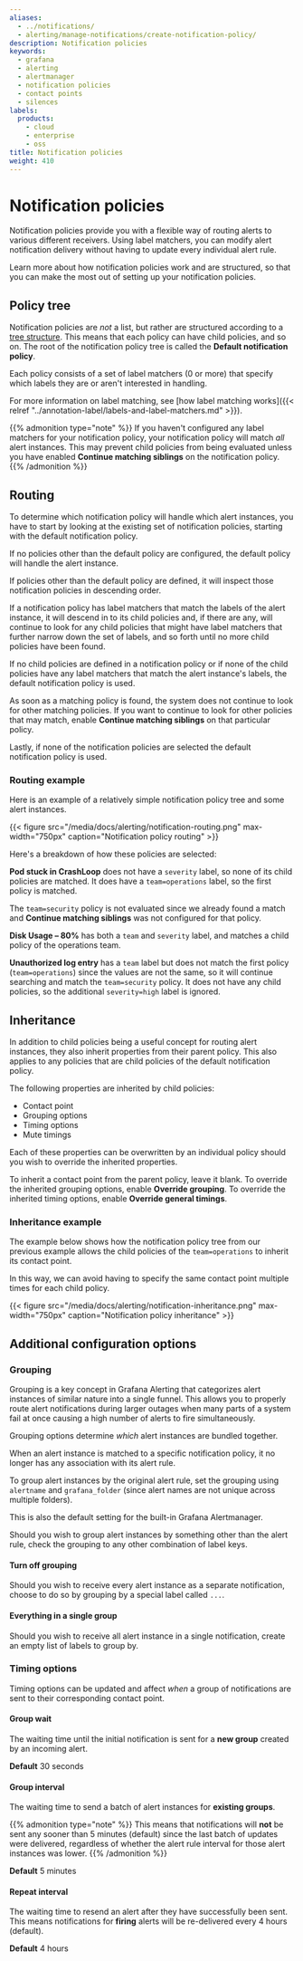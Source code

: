 ```yaml
---
aliases:
  - ../notifications/
  - alerting/manage-notifications/create-notification-policy/
description: Notification policies
keywords:
  - grafana
  - alerting
  - alertmanager
  - notification policies
  - contact points
  - silences
labels:
  products:
    - cloud
    - enterprise
    - oss
title: Notification policies
weight: 410
---
```


# Notification policies

Notification policies provide you with a flexible way of routing alerts to various different receivers. Using label matchers, you can modify alert notification delivery without having to update every individual alert rule.

Learn more about how notification policies work and are structured, so that you can make the most out of setting up your notification policies.

## Policy tree

Notification policies are _not_ a list, but rather are structured according to a [tree structure](https://en.wikipedia.org/wiki/Tree_structure). This means that each policy can have child policies, and so on. The root of the notification policy tree is called the **Default notification policy**.

Each policy consists of a set of label matchers (0 or more) that specify which labels they are or aren't interested in handling.

For more information on label matching, see [how label matching works]({{< relref "../annotation-label/labels-and-label-matchers.md" >}}).

{{% admonition type="note" %}}
If you haven't configured any label matchers for your notification policy, your notification policy will match _all_ alert instances. This may prevent child policies from being evaluated unless you have enabled **Continue matching siblings** on the notification policy.
{{% /admonition %}}

## Routing

To determine which notification policy will handle which alert instances, you have to start by looking at the existing set of notification policies, starting with the default notification policy.

If no policies other than the default policy are configured, the default policy will handle the alert instance.

If policies other than the default policy are defined, it will inspect those notification policies in descending order.

If a notification policy has label matchers that match the labels of the alert instance, it will descend in to its child policies and, if there are any, will continue to look for any child policies that might have label matchers that further narrow down the set of labels, and so forth until no more child policies have been found.

If no child policies are defined in a notification policy or if none of the child policies have any label matchers that match the alert instance's labels, the default notification policy is used.

As soon as a matching policy is found, the system does not continue to look for other matching policies. If you want to continue to look for other policies that may match, enable **Continue matching siblings** on that particular policy.

Lastly, if none of the notification policies are selected the default notification policy is used.

### Routing example

Here is an example of a relatively simple notification policy tree and some alert instances.

{{< figure src="/media/docs/alerting/notification-routing.png" max-width="750px" caption="Notification policy routing" >}}

Here's a breakdown of how these policies are selected:

**Pod stuck in CrashLoop** does not have a `severity` label, so none of its child policies are matched. It does have a `team=operations` label, so the first policy is matched.

The `team=security` policy is not evaluated since we already found a match and **Continue matching siblings** was not configured for that policy.

**Disk Usage – 80%** has both a `team` and `severity` label, and matches a child policy of the operations team.

**Unauthorized log entry** has a `team` label but does not match the first policy (`team=operations`) since the values are not the same, so it will continue searching and match the `team=security` policy. It does not have any child policies, so the additional `severity=high` label is ignored.

## Inheritance

In addition to child policies being a useful concept for routing alert instances, they also inherit properties from their parent policy. This also applies to any policies that are child policies of the default notification policy.

The following properties are inherited by child policies:

- Contact point
- Grouping options
- Timing options
- Mute timings

Each of these properties can be overwritten by an individual policy should you wish to override the inherited properties.

To inherit a contact point from the parent policy, leave it blank. To override the inherited grouping options, enable **Override grouping**. To override the inherited timing options, enable **Override general timings**.

### Inheritance example

The example below shows how the notification policy tree from our previous example allows the child policies of the `team=operations` to inherit its contact point.

In this way, we can avoid having to specify the same contact point multiple times for each child policy.

{{< figure src="/media/docs/alerting/notification-inheritance.png" max-width="750px" caption="Notification policy inheritance" >}}

## Additional configuration options

### Grouping

Grouping is a key concept in Grafana Alerting that categorizes alert instances of similar nature into a single funnel. This allows you to properly route alert notifications during larger outages when many parts of a system fail at once causing a high number of alerts to fire simultaneously.

Grouping options determine _which_ alert instances are bundled together.

When an alert instance is matched to a specific notification policy, it no longer has any association with its alert rule.

To group alert instances by the original alert rule, set the grouping using `alertname` and `grafana_folder` (since alert names are not unique across multiple folders).

This is also the default setting for the built-in Grafana Alertmanager.

Should you wish to group alert instances by something other than the alert rule, check the grouping to any other combination of label keys.

#### Turn off grouping

Should you wish to receive every alert instance as a separate notification, choose to do so by grouping by a special label called `...`.

#### Everything in a single group

Should you wish to receive all alert instance in a single notification, create an empty list of labels to group by.

### Timing options

Timing options can be updated and affect _when_ a group of notifications are sent to their corresponding contact point.

#### Group wait

The waiting time until the initial notification is sent for a **new group** created by an incoming alert.

**Default** 30 seconds

#### Group interval

The waiting time to send a batch of alert instances for **existing groups**.

{{% admonition type="note" %}}
This means that notifications will **not** be sent any sooner than 5 minutes (default) since the last batch of updates were delivered, regardless of whether the alert rule interval for those alert instances was lower.
{{% /admonition %}}

**Default** 5 minutes

#### Repeat interval

The waiting time to resend an alert after they have successfully been sent. This means notifications for **firing** alerts will be re-delivered every 4 hours (default).

**Default** 4 hours
